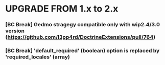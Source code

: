 UPGRADE FROM 1.x to 2.x
=======================

### [BC Break] Gedmo stragegy compatible only with wip2.4/3.0 version (https://github.com/l3pp4rd/DoctrineExtensions/pull/764)

### [BC Break] 'default_required' (boolean) option is replaced by 'required_locales' (array)
